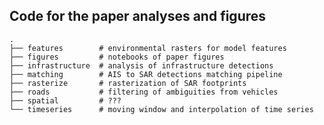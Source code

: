 ## Code for the paper analyses and figures

    .
    ├── features        # environmental rasters for model features
    ├── figures         # notebooks of paper figures
    ├── infrastructure  # analysis of infrastructure detections
    ├── matching        # AIS to SAR detections matching pipeline
    ├── rasterize       # rasterization of SAR footprints
    ├── roads           # filtering of ambiguities from vehicles
    ├── spatial         # ???
    └── timeseries      # moving window and interpolation of time series

